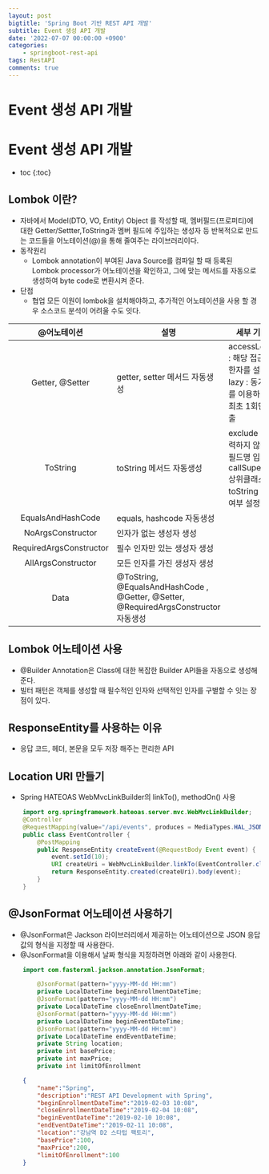 ```yaml
---
layout: post
bigtitle: 'Spring Boot 기반 REST API 개발'
subtitle: Event 생성 API 개발
date: '2022-07-07 00:00:00 +0900'
categories:
    - springboot-rest-api
tags: RestAPI
comments: true
---
```


# Event 생성 API 개발

# Event 생성 API 개발
* toc
{:toc}


## Lombok 이란?
+ 자바에서 Model(DTO, VO, Entity) Object 를 작성할 때, 멤버필드(프로퍼티)에 대한 Getter/Settter,ToString과 멤버 필드에 주입하는 생성자 등 반복적으로 만드는 코드들을 어노테이션(@)을 통해 줄여주는 라이브러리이다.
+ 동작원리
  + Lombok annotation이 부여된 Java Source를 컴파일 할 때 등록된 Lombok processor가 어노테이션을 확인하고, 그에 맞는 메서드를 자동으로 생성하여 byte code로 변환시켜 준다.
+ 단점
  + 협업 모든 이원이 lombok을 설치해야하고, 추가적인 어노테이션을 사용 할 경우 소스코드 분석이 어려울 수도 잇다.

|       @어노테이션       | 설명                                                                                | 세부 기능                                                                          |
|:-----------------------:|-------------------------------------------------------------------------------------|------------------------------------------------------------------------------------|
| Getter, @Setter         | getter, setter 메서드 자동생성                                                      | accessLevel : 해당 접근 제한자를 설정 lazy : 동기화를 이용하여 최초 1회만 호출     |
| ToString                | toString 메서드 자동생성                                                            | exclude : 출력하지 않을 필드명 입력 callSuper : 상위클래스 toString 호출 여부 설정 |
| EqualsAndHashCode       | equals, hashcode 자동생성                                                           |                                                                                    |
| NoArgsConstructor       | 인자가 없는 생성자 생성                                                             |                                                                                    |
| RequiredArgsConstructor | 필수 인자만 있는 생성자 생성                                                        |                                                                                    |
| AllArgsConstructor      | 모든 인자를 가진 생성자 생성                                                        |                                                                                    |
| Data                    | @ToString, @EqualsAndHashCode , @Getter, @Setter, @RequiredArgsConstructor 자동생성 |                                                                                    |

## Lombok 어노테이션 사용
+ @Builder Annotation은 Class에 대한 복잡한 Builder API들을 자동으로 생성해 준다.
+ 빌터 패턴은 객체를 생성할 때 필수적인 인자와 선택적인 인자를 구별할 수 잇는 장점이 있다.

## ResponseEntity를 사용하는 이유
+ 응답 코드, 헤더, 본문을 모두 저장 해주는 편리한 API

## Location URI 만들기
+ Spring HATEOAS WebMvcLinkBuilder의 linkTo(), methodOn() 사용

~~~java
    import org.springframework.hateoas.server.mvc.WebMvcLinkBuilder;
    @Controller
    @RequestMapping(value="/api/events", produces = MediaTypes.HAL_JSON_UTF8_VALUE)
    public class EventController {
        @PostMapping
        public ResponseEntity createEvent(@RequestBody Event event) {
            event.setId(10);
            URI createUri = WebMvcLinkBuilder.linkTo(EventController.class).slash(event.getId()).toUri();
            return ResponseEntity.created(createUri).body(event);
        }
    }
~~~

## @JsonFormat 어노테이션 사용하기
+ @JsonFormat은 Jackson 라이브러리에서 제공하는 어노테이션으로 JSON 응답값의 형식을 지정할 때 사용한다.
+ @JsonFormat을 이용해서 날짜 형식을 지정하려면 아래와 같이 사용한다.

~~~java
    import com.fasterxml.jackson.annotation.JsonFormat;

        @JsonFormat(pattern="yyyy-MM-dd HH:mm")
        private LocalDateTime beginEnrollmentDateTime;
        @JsonFormat(pattern="yyyy-MM-dd HH:mm")
        private LocalDateTime closeEnrollmentDateTime;
        @JsonFormat(pattern="yyyy-MM-dd HH:mm")
        private LocalDateTime beginEventDateTime;
        @JsonFormat(pattern="yyyy-MM-dd HH:mm")
        private LocalDateTime endEventDateTime;
        private String location;
        private int basePrice;
        private int maxPrice;
        private int limitOfEnrollment
~~~

~~~json
    {
        "name":"Spring",
        "description":"REST API Development with Spring",
        "beginEnrollmentDateTime":"2019-02-03 10:08",
        "closeEnrollmentDateTime":"2019-02-04 10:08",
        "beginEventDateTime":"2019-02-10 10:08",
        "endEventDateTime":"2019-02-11 10:08",
        "location":"강남역 D2 스타텁 팩토리",
        "basePrice":100,
        "maxPrice":200,
        "limitOfEnrollment":100
    }
~~~

